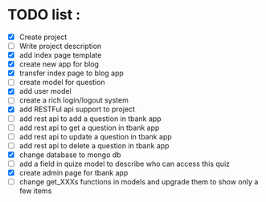 # TODO list :


- [x] Create project
- [ ] Write project description
- [X] add index page template
- [X] create new app for blog
- [X] transfer index page to blog app
- [ ] create model for question
- [X] add user model
- [ ] create a rich login/logout system
- [X] add RESTFul api support to project
- [ ] add rest api to add a question in tbank app
- [ ] add rest api to get a question in tbank app
- [ ] add rest api to update a question in tbank app
- [ ] add rest api to delete a question in tbank app
- [X] change database to mongo db
- [ ] add a field in quize model to describe who can access this quiz
- [X] create admin page for tbank app
- [ ] change get_XXXs functions in models and upgrade them to show only a few items
